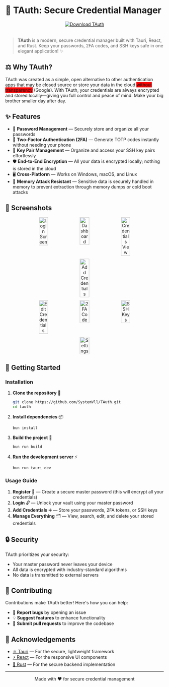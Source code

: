 # 🔐 TAuth: Secure Credential Manager

<p align="center">
  <a href="https://github.com/SystemVll/TAuth/releases/latest" target="_blank">
    <img src="https://img.shields.io/badge/⬇️%20Download%20Latest-TAuth-blueviolet?style=for-the-badge&logo=github" alt="Download TAuth" style="margin-bottom: 20px;"/>
  </a>
</p>

> **TAuth** is a modern, secure credential manager built with Tauri, React, and Rust. Keep your passwords, 2FA codes, and SSH keys safe in one elegant application! ✨

## ⚖️ Why TAuth?

TAuth was created as a simple, open alternative to other authentication apps that may be closed source or store your data in the cloud <span style="background-color: red;">without transparency</span> (Google). With TAuth, your credentials are always encrypted and stored locally—giving you full control and peace of mind. Make your big brother smaller day after day.

## ✨ Features

-   🔑 **Password Management** — Securely store and organize all your passwords
-   🔢 **Two-Factor Authentication (2FA)** — Generate TOTP codes instantly without needing your phone
-   🔐 **Key Pair Management** — Organize and access your SSH key pairs effortlessly
-   🛡️ **End-to-End Encryption** — All your data is encrypted locally; nothing is stored in the cloud
-   🖥️ **Cross-Platform** — Works on Windows, macOS, and Linux
-   💾 **Memory Attack Resistant** — Sensitive data is securely handled in memory to prevent extraction through memory dumps or cold boot attacks

## 📸 Screenshots
<div align="center">
    <div style="display: flex; flex-wrap: wrap; gap: 10px; justify-content: center; margin-bottom: 10px;"> 
      <img src="https://github.com/user-attachments/assets/10431ca1-f7fc-4daa-8093-40b153f0ead8" alt="Login Screen" width="24%" style="border-radius: 5px;"/> 
      <img src="https://github.com/user-attachments/assets/32057b28-24de-45fa-8fd8-baa48c8f7439" alt="Dashboard" width="24%" style="border-radius: 5px;"/> 
      <img src="https://github.com/user-attachments/assets/d45b71d2-54ea-40e0-9e80-73896788afc2" alt="Credentials View" width="24%" style="border-radius: 5px;"/> 
      <img src="https://github.com/user-attachments/assets/2caf003b-89c5-44cd-880e-074e00639d4b" alt="Add Credentials" width="24%" style="border-radius: 5px;"/> 
    </div>
    <div style="display: flex; flex-wrap: wrap; gap: 10px; justify-content: center;">
      <img src="https://github.com/user-attachments/assets/c428982f-405c-4b52-82a5-74200fa6da94" alt="Edit Credentials" width="24%" style="border-radius: 5px;"/>
      <img src="https://github.com/user-attachments/assets/bf122aca-24b0-4198-a11d-bb54d829f10e" alt="2FA Code" width="24%" style="border-radius: 5px;"/>
      <img src="https://github.com/user-attachments/assets/78ed442d-58fc-43a3-a69b-9108d200b610" alt="SSH Keys" width="24%" style="border-radius: 5px;"/>
      <img src="https://github.com/user-attachments/assets/69163b98-2d0d-4f75-a9dd-cb65238eb193" alt="Settings" width="24%" style="border-radius: 5px;"/>
    </div>
</div>

## 🚀 Getting Started

### Installation

1. **Clone the repository** 📂

    ```sh
    git clone https://github.com/SystemVll/TAuth.git
    cd tauth
    ```

2. **Install dependencies** 📦

    ```sh
    bun install
    ```

3. **Build the project** 🔨

    ```sh
    bun run build
    ```

4. **Run the development server** ⚡
    ```sh
    bun run tauri dev
    ```

### Usage Guide

1. **Register** 📝 — Create a secure master password (this will encrypt all your credentials)
2. **Login** 🔓 — Unlock your vault using your master password
3. **Add Credentials** ➕ — Store your passwords, 2FA tokens, or SSH keys
4. **Manage Everything** 🗂️ — View, search, edit, and delete your stored credentials

## 🔒 Security

TAuth prioritizes your security:

-   Your master password never leaves your device
-   All data is encrypted with industry-standard algorithms
-   No data is transmitted to external servers

## 👥 Contributing

Contributions make TAuth better! Here's how you can help:

-   🐛 **Report bugs** by opening an issue
-   💡 **Suggest features** to enhance functionality
-   🧪 **Submit pull requests** to improve the codebase

## 🙏 Acknowledgements

-   [⚛️ Tauri](https://tauri.app/) — For the secure, lightweight framework
-   [⚡ React](https://reactjs.org/) — For the responsive UI components
-   [🦀 Rust](https://www.rust-lang.org/) — For the secure backend implementation

---

<div align="center">
  <p>Made with ❤️ for secure credential management</p>
</div>
